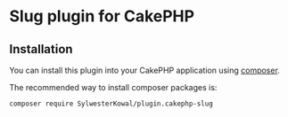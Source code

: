 # Slug plugin for CakePHP

## Installation

You can install this plugin into your CakePHP application using [composer](http://getcomposer.org).

The recommended way to install composer packages is:

```
composer require SylwesterKowal/plugin.cakephp-slug
```
